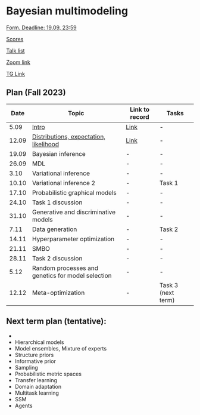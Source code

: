 # Bayesian multimodeling

[Form. Deadline: 19.09, 23:59](https://docs.google.com/forms/d/e/1FAIpQLScJcalGwTEVUkDQEdSsfgzoo1_qPLVDTN-cuOMlqvHhPKr0UQ/viewform?usp=sf_link)

[Scores](eval.md)

[Talk list](talks.md)

[Zoom link](https://m1p.org/go_zoom2)

[TG Link](https://t.me/+YBDnIqjIZVNjMDQy)

## Plan (Fall 2023)
|Date|Topic|Link to record|Tasks|
| --- | --- | --- | --- |
| 5.09 |  [Intro](slides/slides_0_intro.pdf) | [Link](https://www.youtube.com/watch?v=DJ4QJih3baQ&list=PLk4h7dmY2eYHBhMFKmuAwtkI2xMKGwTrU&index=1) | - |
| 12.09 | [Distributions, expectation, likelihood](slides/slides_1_distributions.pdf) | [Link](https://www.youtube.com/watch?v=JjY9M-Oy2-o&list=PLk4h7dmY2eYHBhMFKmuAwtkI2xMKGwTrU&index=2) | - |
| 19.09 |  Bayesian inference  | - | - |
| 26.09 | MDL  | - | - |
| 3.10 |  Variational inference  | - | - | 
| 10.10 |  Variational inference 2  | - | Task 1 |
| 17.10 |   Probabilistic graphical models  | - | - |
| 24.10 |  Task 1 discussion | - | - |
| 31.10 | Generative and discriminative models | - | - |
| 7.11 | Data generation  | - | Task 2 |
| 14.11 |  Hyperparameter optimization | - | - |
| 21.11 | SMBO | - | - |
| 28.11 | Task 2 discussion | - | - |
| 5.12 | Random processes and genetics for model selection  | - | -|
| 12.12 | Meta-optimization | - | Task 3 (next term) |

## Next term plan (tentative):
* 
* Hierarchical models
* Model ensembles, Mixture of experts
* Structure priors
* Informative prior
* Sampling
* Probabilistic metric spaces
* Transfer learning
* Domain adaptation
* Multitask learning
* SSM
* Agents
